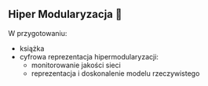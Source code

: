 ## Hiper Modularyzacja 👋

W przygotowaniu:
+ książka
+ cyfrowa reprezentacja hipermodularyzacji:
  + monitorowanie jakości sieci
  + reprezentacja i doskonalenie modelu rzeczywistego

